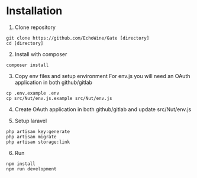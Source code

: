 
# Installation

1) Clone repository
```
git clone https://github.com/EchoWine/Gate [directory]
cd [directory]
```

2) Install with composer
```
composer install
```

3) Copy env files and setup environment 
For env.js you will need an OAuth application in both github/gitlab
```
cp .env.example .env
cp src/Nut/env.js.example src/Nut/env.js
```

4) Create OAuth application in both github/gitlab and update src/Nut/env.js

5) Setup laravel
```
php artisan key:generate
php artisan migrate
php artisan storage:link

```

6) Run 
```
npm install
npm run development
```
